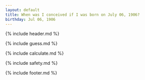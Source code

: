 ```yaml
---
layout: default
title: When was I conceived if I was born on July 06, 1906?
birthday: Jul 06, 1906
---
```


{% include header.md %}

{% include guess.md %}

{% include calculate.md %}

{% include safety.md %}

{% include footer.md %}



